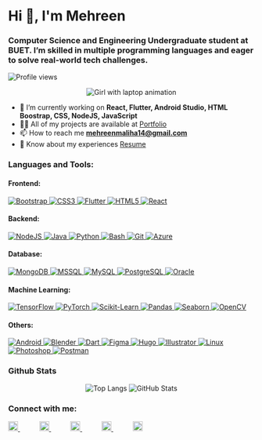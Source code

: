 # Hi 👋, I'm Mehreen

### Computer Science and Engineering Undergraduate student at BUET. I’m skilled in multiple programming languages and eager to solve real-world tech challenges.
![Profile views](https://komarev.com/ghpvc/?username=mehreen-14&label=Profile%20views&color=0e75b6&style=flat)


<p align="center">
    <img src="https://media.giphy.com/media/v1.Y2lkPTc5MGI3NjExanJoOWczYWI3a2V0aGF3eXV2c2x4cHBqZzJ3a3h2N2NnanZvY2RmdyZlcD12MV9naWZzX3NlYXJjaCZjdD1n/BferOKonYOspm28AiB/giphy.gif" alt="Girl with laptop animation"/>
</p>




- 🌱 I’m currently working on **React, Flutter, Android Studio, HTML Boostrap, CSS, NodeJS, JavaScript**
- 👨‍💻 All of my projects are available at [Portfolio](https://mehreen-m-portfolio.vercel.app/)
- 📫 How to reach me **mehreenmaliha14@gmail.com**
- 📄 Know about my experiences [Resume](https://drive.google.com/file/d/1XHvd9TOdr3y6ZspguGtwijqTswTXfdQC/view?usp=drive_link)


### Languages and Tools:

#### Frontend:
<p align="left">
    <a href="https://getbootstrap.com" target="_blank">
        <img src="https://img.shields.io/badge/Bootstrap-563D7C?style=for-the-badge&logo=bootstrap&logoColor=white" alt="Bootstrap"/>
    </a>
    <a href="https://developer.mozilla.org/en-US/docs/Web/CSS" target="_blank">
        <img src="https://img.shields.io/badge/CSS3-1572B6?style=for-the-badge&logo=css3&logoColor=white" alt="CSS3"/>
    </a>
    <a href="https://flutter.dev" target="_blank">
        <img src="https://img.shields.io/badge/Flutter-02569B?style=for-the-badge&logo=flutter&logoColor=white" alt="Flutter"/>
    </a>
    <a href="https://developer.mozilla.org/en-US/docs/Web/HTML" target="_blank">
        <img src="https://img.shields.io/badge/HTML5-E34F26?style=for-the-badge&logo=html5&logoColor=white" alt="HTML5"/>
    </a>
    <a href="https://reactjs.org" target="_blank">
        <img src="https://img.shields.io/badge/React-20232A?style=for-the-badge&logo=react&logoColor=61DAFB" alt="React"/>
    </a>
</p>

#### Backend:
<p align="left">
    <a href="https://nodejs.org" target="_blank">
        <img src="https://img.shields.io/badge/Node.js-43853D?style=for-the-badge&logo=node-dot-js&logoColor=white" alt="NodeJS"/>
    </a>
    <a href="https://www.java.com" target="_blank">
        <img src="https://img.shields.io/badge/Java-ED8B00?style=for-the-badge&logo=java&logoColor=white" alt="Java"/>
    </a>
    <a href="https://www.python.org" target="_blank">
        <img src="https://img.shields.io/badge/Python-3776AB?style=for-the-badge&logo=python&logoColor=white" alt="Python"/>
    </a>
    <a href="https://www.gnu.org/software/bash/" target="_blank">
        <img src="https://img.shields.io/badge/Bash-4EAA25?style=for-the-badge&logo=gnu-bash&logoColor=white" alt="Bash"/>
    </a>
    <a href="https://git-scm.com" target="_blank">
        <img src="https://img.shields.io/badge/Git-F05032?style=for-the-badge&logo=git&logoColor=white" alt="Git"/>
    </a>
    <a href="https://azure.microsoft.com" target="_blank">
        <img src="https://img.shields.io/badge/Azure-0078D4?style=for-the-badge&logo=microsoft-azure&logoColor=white" alt="Azure"/>
    </a>
</p>

#### Database:
<p align="left">
    <a href="https://www.mongodb.com" target="_blank">
        <img src="https://img.shields.io/badge/MongoDB-4EA94B?style=for-the-badge&logo=mongodb&logoColor=white" alt="MongoDB"/>
    </a>
    <a href="https://www.microsoft.com/en-us/sql-server" target="_blank">
        <img src="https://img.shields.io/badge/MSSQL-CC2927?style=for-the-badge&logo=microsoft-sql-server&logoColor=white" alt="MSSQL"/>
    </a>
    <a href="https://www.mysql.com" target="_blank">
        <img src="https://img.shields.io/badge/MySQL-4479A1?style=for-the-badge&logo=mysql&logoColor=white" alt="MySQL"/>
    </a>
    <a href="https://www.postgresql.org" target="_blank">
        <img src="https://img.shields.io/badge/PostgreSQL-336791?style=for-the-badge&logo=postgresql&logoColor=white" alt="PostgreSQL"/>
    </a>
    <a href="https://www.oracle.com/database" target="_blank">
        <img src="https://img.shields.io/badge/Oracle-F80000?style=for-the-badge&logo=oracle&logoColor=white" alt="Oracle"/>
    </a>
</p>

#### Machine Learning:
<p align="left">
    <a href="https://www.tensorflow.org" target="_blank">
        <img src="https://img.shields.io/badge/TensorFlow-FF6F00?style=for-the-badge&logo=tensorflow&logoColor=white" alt="TensorFlow"/>
    </a>
    <a href="https://pytorch.org" target="_blank">
        <img src="https://img.shields.io/badge/PyTorch-EE4C2C?style=for-the-badge&logo=pytorch&logoColor=white" alt="PyTorch"/>
    </a>
    <a href="https://scikit-learn.org" target="_blank">
        <img src="https://img.shields.io/badge/Scikit--Learn-F7931E?style=for-the-badge&logo=scikit-learn&logoColor=white" alt="Scikit-Learn"/>
    </a>
    <a href="https://pandas.pydata.org" target="_blank">
        <img src="https://img.shields.io/badge/Pandas-150458?style=for-the-badge&logo=pandas&logoColor=white" alt="Pandas"/>
    </a>
    <a href="https://seaborn.pydata.org" target="_blank">
        <img src="https://img.shields.io/badge/Seaborn-3776AB?style=for-the-badge&logo=seaborn&logoColor=white" alt="Seaborn"/>
    </a>
    <a href="https://opencv.org" target="_blank">
        <img src="https://img.shields.io/badge/OpenCV-5C3EE8?style=for-the-badge&logo=opencv&logoColor=white" alt="OpenCV"/>
    </a>
</p>

#### Others:
<p align="left">
    <a href="https://developer.android.com" target="_blank">
        <img src="https://img.shields.io/badge/Android-3DDC84?style=for-the-badge&logo=android&logoColor=white" alt="Android"/>
    </a>
    <a href="https://www.blender.org" target="_blank">
        <img src="https://img.shields.io/badge/Blender-F5792A?style=for-the-badge&logo=blender&logoColor=white" alt="Blender"/>
    </a>
    <a href="https://dart.dev" target="_blank">
        <img src="https://img.shields.io/badge/Dart-0175C2?style=for-the-badge&logo=dart&logoColor=white" alt="Dart"/>
    </a>
    <a href="https://www.figma.com" target="_blank">
        <img src="https://img.shields.io/badge/Figma-F24E1E?style=for-the-badge&logo=figma&logoColor=white" alt="Figma"/>
    </a>
    <a href="https://gohugo.io" target="_blank">
        <img src="https://img.shields.io/badge/Hugo-FF4088?style=for-the-badge&logo=hugo&logoColor=white" alt="Hugo"/>
    </a>
    <a href="https://www.adobe.com/products/illustrator.html" target="_blank">
        <img src="https://img.shields.io/badge/Illustrator-FF9A00?style=for-the-badge&logo=adobe-illustrator&logoColor=white" alt="Illustrator"/>
    </a>
    <a href="https://www.linux.org" target="_blank">
        <img src="https://img.shields.io/badge/Linux-FCC624?style=for-the-badge&logo=linux&logoColor=black" alt="Linux"/>
    </a>
    <a href="https://www.adobe.com/products/photoshop.html" target="_blank">
        <img src="https://img.shields.io/badge/Photoshop-31A8FF?style=for-the-badge&logo=adobe-photoshop&logoColor=white" alt="Photoshop"/>
    </a>
    <a href="https://www.postman.com" target="_blank">
        <img src="https://img.shields.io/badge/Postman-FF6C37?style=for-the-badge&logo=postman&logoColor=white" alt="Postman"/>
    </a>
</p>

### Github Stats


<p align="center">
    <img src="https://github-readme-stats.vercel.app/api/top-langs?username=mehreen-14&show_icons=true&locale=en&layout=compact" alt="Top Langs" />
    <img src="https://github-readme-stats.vercel.app/api?username=mehreen-14&show_icons=true&locale=en" alt="GitHub Stats" />
</p>






### Connect with me:
<p align="left" style="margin-bottom: 20px;">
    <a href="https://www.linkedin.com/in/mehreentabassum14/" target="_blank" style="margin-right: 20px;">
        <img src="https://raw.githubusercontent.com/rahuldkjain/github-profile-readme-generator/master/src/images/icons/Social/linked-in-alt.svg" alt="LinkedIn" height="20"/>
    </a>
    &nbsp;&nbsp;&nbsp;&nbsp;
    <a href="https://www.facebook.com/mehreen.tabassum.9041/" target="_blank" style="margin-right: 20px;">
        <img src="https://raw.githubusercontent.com/rahuldkjain/github-profile-readme-generator/master/src/images/icons/Social/facebook.svg" alt="Facebook" height="20"/>
    </a>
    &nbsp;&nbsp;&nbsp;&nbsp;
    <a href="https://www.instagram.com/__mehtab14__/" target="_blank" style="margin-right: 20px;">
        <img src="https://raw.githubusercontent.com/rahuldkjain/github-profile-readme-generator/master/src/images/icons/Social/instagram.svg" alt="Instagram" height="20"/>
    </a>
   &nbsp;&nbsp;&nbsp;&nbsp;
    <a href="https://www.hackerrank.com/profile/mehreenmaliha14" target="_blank" style="margin-right: 20px;">
        <img src="https://raw.githubusercontent.com/rahuldkjain/github-profile-readme-generator/master/src/images/icons/Social/hackerrank.svg" alt="HackerRank" height="20"/>
    </a>
    &nbsp;&nbsp;&nbsp;&nbsp;
    <a href="https://leetcode.com/u/Mehreen14/" target="_blank" style="margin-right: 20px;">
        <img src="https://raw.githubusercontent.com/rahuldkjain/github-profile-readme-generator/master/src/images/icons/Social/leet-code.svg" alt="LeetCode" height="20"/>
    </a>
</p>



